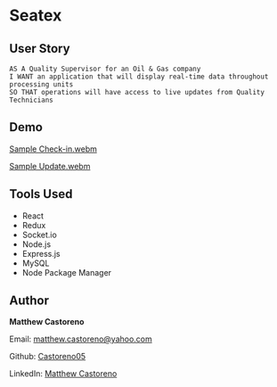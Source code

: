 # Seatex

## User Story

```
AS A Quality Supervisor for an Oil & Gas company
I WANT an application that will display real-time data throughout processing units
SO THAT operations will have access to live updates from Quality Technicians
```

## Demo


[Sample Check-in.webm](https://github.com/Castoreno05/Seatex/assets/105801681/8a61e789-ea1c-4fc3-b007-7495796a7d62)


[Sample Update.webm](https://github.com/Castoreno05/Seatex/assets/105801681/765fc39b-06fb-458b-9bbe-94662e8a885c)


## Tools Used

- React
- Redux
- Socket.io
- Node.js
- Express.js
- MySQL
- Node Package Manager

## Author

**Matthew Castoreno**

Email: [matthew.castoreno@yahoo.com](matthew.castoreno@yahoo.com)

Github: [Castoreno05](https://github.com/Castoreno05)

LinkedIn: [Matthew Castoreno](https://www.linkedin.com/in/matthew-castoreno-4973a923b/)
